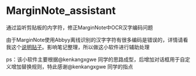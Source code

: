 # MarginNote_assistant
通过监听剪贴板的内字符，修正MarginNote中OCR汉字编码问题

由于MarginNote使用Abbyy离线识别的汉字字符有很多编码是错误的，详情请看我这个[说明贴子](https://bbs.marginnote.cn/t/topic/10155)。影响笔记整理，所以做这小软件进行辅助处理

ps：该小软件主要根据@kenkangxgwe 同学的思路成型，后增加对话框用于自定义增加替换规则，特此感谢@kenkangxgwe 同学的指点